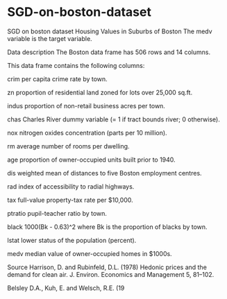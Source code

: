 # SGD-on-boston-dataset
SGD on boston dataset
Housing Values in Suburbs of Boston
The medv variable is the target variable.

Data description
The Boston data frame has 506 rows and 14 columns.

This data frame contains the following columns:

crim
per capita crime rate by town.

zn
proportion of residential land zoned for lots over 25,000 sq.ft.

indus
proportion of non-retail business acres per town.

chas
Charles River dummy variable (= 1 if tract bounds river; 0 otherwise).

nox
nitrogen oxides concentration (parts per 10 million).

rm
average number of rooms per dwelling.

age
proportion of owner-occupied units built prior to 1940.

dis
weighted mean of distances to five Boston employment centres.

rad
index of accessibility to radial highways.

tax
full-value property-tax rate per $10,000.

ptratio
pupil-teacher ratio by town.

black
1000(Bk - 0.63)^2 where Bk is the proportion of blacks by town.

lstat
lower status of the population (percent).

medv
median value of owner-occupied homes in $1000s.

Source
Harrison, D. and Rubinfeld, D.L. (1978) Hedonic prices and the demand for clean air. J. Environ. Economics and Management 5, 81–102.

Belsley D.A., Kuh, E. and Welsch, R.E. (19
